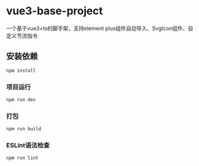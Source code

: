 # vue3-base-project

一个基于vue3+ts的脚手架，支持element plus组件自动导入、SvgIcon组件、自定义节流指令

## 安装依赖

```sh
npm install
```

### 项目运行

```sh
npm run dev
```

### 打包

```sh
npm run build
```

### ESLint语法检查

```sh
npm run lint
```
